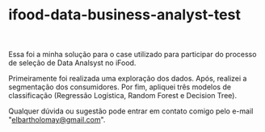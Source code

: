 # ifood-data-business-analyst-test
<br><br>
Essa foi a minha solução para o case utilizado para participar do processo de seleção de Data Analsyst no iFood.

Primeiramente foi realizada uma exploração dos dados.
Após, realizei a segmentação dos consumidores.
Por fim, apliquei três modelos de classificação (Regressão Logística, Random Forest e Decision Tree).

Qualquer dúvida ou sugestão pode entrar em contato comigo pelo e-mail "elbartholomay@gmail.com".<br><br>
